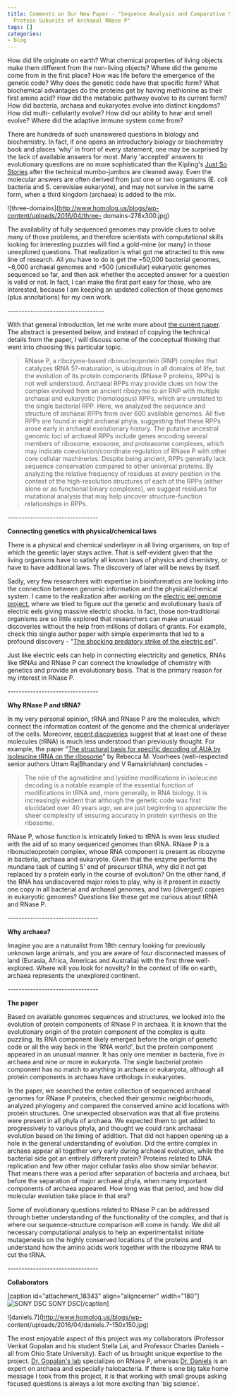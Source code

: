```yaml
---
title: Comments on Our New Paper - "Sequence Analysis and Comparative Study of the
  Protein Subunits of Archaeal RNase P"
tags: []
categories:
- blog
---
```

How did life originate on earth? What chemical properties of living objects
make them different from the non-living objects? Where did the genome come
from in the first place? How was life before the emergence of the genetic
code? Why does the genetic code have that specific form? What biochemical
advantages do the proteins get by having methionine as their first amino acid?
How did the metabolic pathway evolve to its current form? How did bacteria,
archaea and eukaryotes evolve into distinct kingdoms? How did multi-
cellularity evolve? How did our ability to hear and smell evolve? Where did
the adaptive immune system come from?
<!--more-->

There are hundreds of such unanswered questions in biology and biochemistry.
In fact, if one opens an introductory biology or biochemistry book and places
'why' in front of every statement, one may be surprised by the lack of
available answers for most. Many 'accepted' answers to evolutionary questions
are no more sophisticated than the Kipling's [Just So
Stories](https://en.wikipedia.org/wiki/Just_So_Stories) after the technical
mumbo-jumbos are cleaned away. Even the molecular answers are often derived
from just one or two organisms (E. coli bacteria and S. cerevisiae eukaryote),
and may not survive in the same form, when a third kingdom (archaea) is added
to the mix.

![three-domains](http://www.homolog.us/blogs/wp-content/uploads/2016/04/three-
domains-278x300.jpg)

The availability of fully sequenced genomes may provide clues to solve many of
those problems, and therefore scientists with computational skills looking for
interesting puzzles will find a gold-mine (or many) in those unexplored
questions. That realization is what got me attracted to this new line of
research. All you have to do is get the ~50,000 bacterial genomes, ~6,000
archaeal genomes and >500 (unicellular) eukaryotic genomes sequenced so far,
and then ask whether the accepted answer for a question is valid or not. In
fact, I can make the first part easy for those, who are interested, because I
am keeping an updated collection of those genomes (plus annotations) for my
own work.

\----------------------------------

With that general introduction, let me write more about [the current
paper](http://www.mdpi.com/2218-273X/6/2/22/htm). The abstract is presented
below, and instead of copying the technical details from the paper, I will
discuss some of the conceptual thinking that went into choosing this
particular topic.

> RNase P, a ribozyme-based ribonucleoprotein (RNP) complex that catalyzes
tRNA 5?-maturation, is ubiquitous in all domains of life, but the evolution of
its protein components (RNase P proteins, RPPs) is not well understood.
Archaeal RPPs may provide clues on how the complex evolved from an ancient
ribozyme to an RNP with multiple archaeal and eukaryotic (homologous) RPPs,
which are unrelated to the single bacterial RPP. Here, we analyzed the
sequence and structure of archaeal RPPs from over 600 available genomes. All
five RPPs are found in eight archaeal phyla, suggesting that these RPPs arose
early in archaeal evolutionary history. The putative ancestral genomic loci of
archaeal RPPs include genes encoding several members of ribosome, exosome, and
proteasome complexes, which may indicate coevolution/coordinate regulation of
RNase P with other core cellular machineries. Despite being ancient, RPPs
generally lack sequence conservation compared to other universal proteins. By
analyzing the relative frequency of residues at every position in the context
of the high-resolution structures of each of the RPPs (either alone or as
functional binary complexes), we suggest residues for mutational analysis that
may help uncover structure-function relationships in RPPs.

\--------------------------------

**Connecting genetics with physical/chemical laws**

There is a physical and chemical underlayer in all living organisms, on top of
which the genetic layer stays active. That is self-evident given that the
living organisms have to satisfy all known laws of physics and chemistry, or
have to have additional laws. The discovery of later will be news by itself.

Sadly, very few researchers with expertise in bioinformatics are looking into
the connection between genomic information and the physical/chemical system. I
came to the realization after working on the [electric eel genome
project](http://science.sciencemag.org/content/344/6191/1522.long), where we
tried to figure out the genetic and evolutionary basis of electric eels giving
massive electric shocks. In fact, those non-traditional organisms are so
little explored that researchers can make unusual discoveries without the help
from millions of dollars of grants. For example, check this single author
paper with simple experiments that led to a profound discovery - "[The
shocking predatory strike of the electric
eel](http://science.sciencemag.org/content/346/6214/1231)".

Just like electric eels can help in connecting electricity and genetics, RNAs
like tRNAs and RNase P can connect the knowledge of chemistry with genetics
and provide an evolutionary basis. That is the primary reason for my interest
in RNase P.

\--------------------------------

**Why RNase P and tRNA?**

In my very personal opinion, tRNA and RNase P are the molecules, which connect
the information content of the genome and the chemical underlayer of the
cells. Moreover, [recent
discoveries](https://en.wikipedia.org/wiki/Agmatidine) suggest that at least
one of these molecules (tRNA) is much less understood than previously thought.
For example, the paper "[The structural basis for specific decoding of AUA by
isoleucine tRNA on the
ribosome](http://www.nature.com/nsmb/journal/v20/n5/full/nsmb.2545.html)" by
Rebecca M. Voorhees (well-respected senior authors Uttam RajBhandary and V
Ramakrishnan) concludes -

> The role of the agmatidine and lysidine modifications in isoleucine decoding
is a notable example of the essential function of modifications in tRNA and,
more generally, in RNA biology. It is increasingly evident that although the
genetic code was first elucidated over 40 years ago, we are just beginning to
appreciate the sheer complexity of ensuring accuracy in protein synthesis on
the ribosome.

RNase P, whose function is intricately linked to tRNA is even less studied
with the aid of so many sequenced genomes than tRNA. RNase P is a
ribonucleoprotein complex, whose RNA component is present as ribozyme in
bacteria, archaea and eukaryote. Given that the enzyme performs the mundane
task of cutting 5' end of precursor tRNA, why did it not get replaced by a
protein early in the course of evolution? On the other hand, if the RNA has
undiscovered major roles to play, why is it present in exactly one copy in all
bacterial and archaeal genomes, and two (diverged) copies in eukaryotic
genomes? Questions like these got me curious about tRNA and RNase P.

\--------------------------------

**Why archaea?**

Imagine you are a naturalist from 18th century looking for previously unknown
large animals, and you are aware of four disconnected masses of land (Eurasia,
Africa, Americas and Australia) with the first three well-explored. Where will
you look for novelty? In the context of life on earth, archaea represents the
unexplored continent.

\--------------------------------

**The paper**

Based on available genomes sequences and structures, we looked into the
evolution of protein components of RNase P in archaea. It is known that the
evolutionary origin of the protein component of the complex is quite puzzling.
Its RNA component likely emerged before the origin of genetic code or all the
way back in the 'RNA world', but the protein component appeared in an unusual
manner. It has only one member in bacteria, five in archaea and nine or more
in eukaryota. The single bacterial protein component has no match to anything
in archaea or eukaryota, although all protein components in archaea have
orthologs in eukaryotes.

In the paper, we searched the entire collection of sequenced archaeal genomes
for RNase P proteins, checked their genomic neighborhoods, analyzed phylogeny
and compared the conserved amino acid locations with protein structures. One
unexpected observation was that all five proteins were present in all phyla of
archaea. We expected them to get added to progressively to various phyla, and
thought we could rank archaeal evolution based on the timing of addition. That
did not happen opening up a hole in the general understanding of evolution.
Did the entire complex in archaea appear all together very early during
archaeal evolution, while the bacterial side got an entirely different
protein? Proteins related to DNA replication and few other major cellular
tasks also show similar behavior. That means there was a period after
separation of bacteria and archaea, but before the separation of major
archaeal phyla, when many important components of archaea appeared. How long
was that period, and how did molecular evolution take place in that era?

Some of evolutionary questions related to RNase P can be addressed through
better understanding of the functionality of the complex, and that is where
our sequence-structure comparison will come in handy. We did all necessary
computational analysis to help an experimentalist initiate mutagenesis on the
highly conserved locations of the proteins and understand how the amino acids
work together with the ribozyme RNA to cut the tRNA.

\--------------------------------

**Collaborators**

[caption id="attachment_18343" align="aligncenter" width="180"]![SONY
DSC](http://www.homolog.us/blogs/wp-content/uploads/2016/04/gopalan_0.jpg)
SONY DSC[/caption]

![daniels.7](http://www.homolog.us/blogs/wp-
content/uploads/2016/04/daniels.7-150x150.jpg)

The most enjoyable aspect of this project was my collaborators (Professor
Venkat Gopalan and his student Stella Lai, and Professor Charles Daniels - all
from Ohio State University). Each of us brought unique expertise to the
project. [Dr. Gopalan's lab](https://chemistry.osu.edu/faculty/gopalan)
specializes on RNase P, whereas [Dr.
Daniels](https://microbiology.osu.edu/people/daniels.7) is an expert on
archaea and especially halobacteria. If there is one big take home message I
took from this project, it is that working with small groups asking focused
questions is always a lot more exciting than 'big science'.

